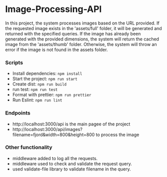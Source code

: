 # Image-Processing-API
In this project, the system processes images based on the URL provided.
If the requested image exists in the 'assets/full' folder, it will be generated and returned with the specified queries. 
If the image has already been generated with the provided dimensions, the system will return the cached image from the 'assets/thumb' folder. 
Otherwise, the system will throw an error if the image is not found in the assets folder.


### Scripts
- Install dependencies: ```npm install``` 
- Start the project: ```npm run start```
- Create dist: ```npm run build```
- run test: ```npm run test```
- Format with prettier: ```npm run prettier```
- Run Eslint: ```npm run lint``` 


### Endpoints
- http://localhost:3000/api is the main pagee of the project
- http://localhost:3000/api/images?filename=fjord&width=800&height=800 to process the image

### Other functionality 
- middleware added to log all the requests.
- middleware used to check and validate the request query.
- used validate-file library to validate filename in the query.
